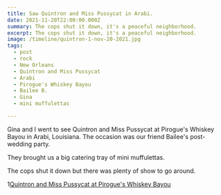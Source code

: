 ```yaml
---
title: Saw Quintron and Miss Pussycat in Arabi.
date: 2021-11-20T22:00:00.000Z
summary: The cops shut it down, it's a peaceful neighborhood.
excerpt: The cops shut it down, it's a peaceful neighborhood.
image: /timeline/quintron-1-nov-20-2021.jpg
tags:
  - post 
  - rock
  - New Orleans
  - Quintron and Miss Pussycat
  - Arabi
  - Pirogue's Whiskey Bayou
  - Bailee B.
  - Gina
  - mini muffulettas

---
```


Gina and I went to see Quintron and Miss Pussycat at Pirogue's Whiskey Bayou in Arabi, Louisiana. The occasion was our friend Bailee's post-wedding party. 

They brought us a big catering tray of mini muffulettas.

The cops shut it down but there was plenty of show to go around.

1[Quintron and Miss Pussycat at Pirogue's Whiskey Bayou](/static/img/timeline/quintron-1-nov-20-2021.jpg)